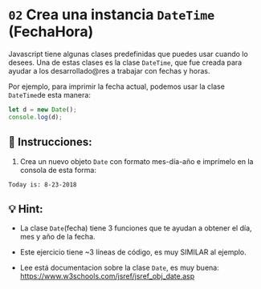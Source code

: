 # `02` Crea una instancia `DateTime` (FechaHora)

Javascript tiene algunas clases predefinidas que puedes usar cuando lo desees. Una de estas clases es la clase `DateTime`, que fue creada para ayudar a los desarrollado@res a trabajar con fechas y horas.

Por ejemplo, para imprimir la fecha actual, podemos usar la clase `DateTime`de esta manera:

```js
let d = new Date();
console.log(d);
```

## 📝 Instrucciones:

1. Crea un nuevo objeto `Date` con formato mes-día-año e imprímelo en la consola de esta forma:

`Today is: 8-23-2018`


## 💡 Hint:

+ La clase `Date`(fecha) tiene 3 funciones que te ayudan a obtener el día, mes y año de la fecha.

+ Este ejercicio tiene ~3 líneas de código, es muy SIMILAR al ejemplo.

+ Lee está documentacion sobre la clase `Date`, es muy buena:
https://www.w3schools.com/jsref/jsref_obj_date.asp